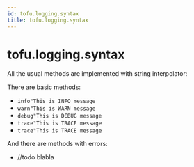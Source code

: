 ```yaml
---
id: tofu.logging.syntax
title: tofu.logging.syntax
---
```



# tofu.logging.syntax

All the usual methods are implemented with string interpolator:

There are basic methods:
- `info"This is INFO message`
- `warn"This is WARN message`
- `debug"This is DEBUG message`
- `trace"This is TRACE message`
- `trace"This is TRACE message`

And there are methods with errors:
- //todo blabla


